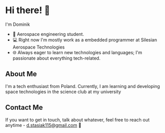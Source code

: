 # Hi there! 👋

I'm Dominik

- 🚀 Aerospace engineering student.
- 💻 Right now I'm mostly work as a embedded programmer at Silesian Aerospace Technologies
- 🌐 Always eager to learn new technologies and languages; I'm passionate about everything tech-related.

## About Me

I'm a tech enthusiast from Poland. Currently, I am learning and developing space technologies in the science club at my university


## Contact Me

If you want to get in touch, talk about whatever, feel free to reach out anytime - d.stasiak115@gmail.com 🙂

